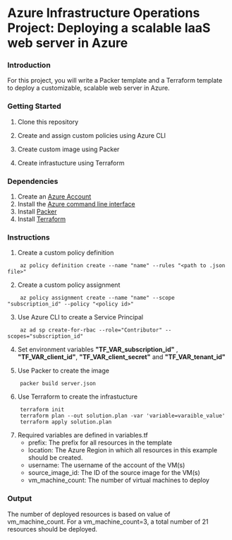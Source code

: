 # Azure Infrastructure Operations Project: Deploying a scalable IaaS web server in Azure

### Introduction

For this project, you will write a Packer template and a Terraform template to deploy a customizable, scalable web server in Azure.

### Getting Started

1. Clone this repository

2. Create and assign custom policies using Azure CLI

3. Create custom image using Packer

4. Create infrastucture using Terraform

### Dependencies

1. Create an [Azure Account](https://portal.azure.com)
2. Install the [Azure command line interface](https://docs.microsoft.com/en-us/cli/azure/install-azure-cli?view=azure-cli-latest)
3. Install [Packer](https://www.packer.io/downloads)
4. Install [Terraform](https://www.terraform.io/downloads.html)

### Instructions

1. Create a custom policy definition

```
    az policy definition create --name "name" --rules "<path to .json file>"
```
2. Create a custom policy assignment

```
    az policy assignment create --name "name" --scope "subscription_id" --policy "<policy id>"
```
3. Use Azure CLI to create a Service Principal 

```
    az ad sp create-for-rbac --role="Contributor" --scopes="subscription_id"
```
4. Set environment variables **"TF_VAR_subscription_id"** , **"TF_VAR_client_id"**, **"TF_VAR_client_secret"** and **"TF_VAR_tenant_id"**

5. Use Packer to create the image

```
    packer build server.json
```
6. Use Terraform to create the infrastucture

```
    terraform init
    terraform plan --out solution.plan -var 'variable=varaible_value'
    terraform apply solution.plan 
```
7. Required variables are defined in variables.tf
    * prefix: The prefix for all resources in the template
    * location: The Azure Region in which all resources in this example should be created.
    * username: The username of the account of the VM(s)
    * source_image_id: The ID of the source image for the VM(s)
    * vm_machine_count: The number of virtual machines to deploy


### Output
The number of deployed resources is based on value of vm_machine_count. For a vm_machine_count=3, a total number of 21 resources should be deployed.

